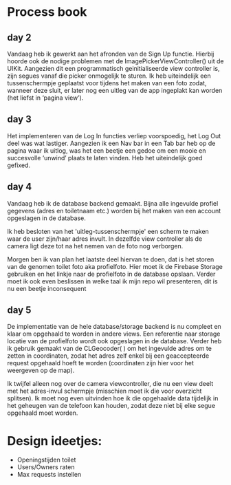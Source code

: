 # Process book

## day 2
Vandaag heb ik gewerkt aan het afronden van de Sign Up functie. Hierbij hoorde ook de nodige problemen met de ImagePickerViewController() uit de UIKit. Aangezien dit een programmatisch geinitialiseerde view controller is, zijn segues vanaf die picker onmogelijk te sturen. Ik heb uiteindelijk een tussenschermpje geplaatst voor tijdens het maken van een foto zodat, wanneer deze sluit, er later nog een uitleg van de app ingeplakt kan worden (het liefst in ‘pagina view’).

## day 3
Het implementeren van de Log In functies verliep voorspoedig, het Log Out deel was wat lastiger. Aangezien ik een Nav bar in een Tab bar heb op de pagina waar ik uitlog, was het  een beetje een gedoe om een mooie en succesvolle ‘unwind’ plaats te laten vinden. Heb het uiteindelijk goed gefixed.

## day 4
Vandaag heb ik de database backend gemaakt. Bijna alle ingevulde profiel gegevens (adres en toiletnaam etc.) worden bij het maken van een account opgeslagen in de database.

Ik heb besloten van het 'uitleg-tussenschermpje' een scherm te maken waar de user zijn/haar adres invult. In dezelfde view controller als de camera ligt deze tot na het nemen van de foto nog verborgen.

Morgen ben ik van plan het laatste deel hiervan te doen, dat is het storen van de genomen toilet foto aka profielfoto. Hier moet ik de Firebase Storage gebruiken en het linkje naar de profielfoto in de database opslaan. Verder moet ik ook even beslissen in welke taal ik mijn repo wil presenteren, dit is nu een beetje inconsequent

## day 5
De implementatie van de hele database/storage backend is nu compleet en klaar om opgehaald te worden in andere views. Een referentie naar storage locatie van de profielfoto wordt ook opgeslagen in de database. Verder heb ik gebruik gemaakt van de CLGeocoder( ) om het ingevulde adres om te zetten in coordinaten, zodat het adres zelf enkel bij een geaccepteerde request opgehaald hoeft te worden (coordinaten zijn hier voor het weergeven op de map).

Ik twijfel alleen nog over de camera viewcontroller, die nu een view deelt met het adres-invul schermpje (misschien moet ik die voor overzicht splitsen). Ik moet nog even uitvinden hoe ik die opgehaalde data tijdelijk in het geheugen van de telefoon kan houden, zodat deze niet bij elke segue opgehaald moet worden.



# Design ideetjes:

* Openingstijden toilet
* Users/Owners raten
* Max requests instellen
